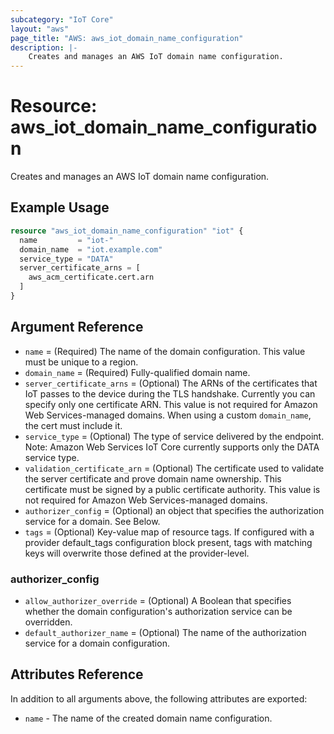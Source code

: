 ```yaml
---
subcategory: "IoT Core"
layout: "aws"
page_title: "AWS: aws_iot_domain_name_configuration"
description: |-
    Creates and manages an AWS IoT domain name configuration.
---
```


# Resource: aws_iot_domain_name_configuration

Creates and manages an AWS IoT domain name configuration.

## Example Usage

```terraform
resource "aws_iot_domain_name_configuration" "iot" {
  name         = "iot-"
  domain_name  = "iot.example.com"
  service_type = "DATA"
  server_certificate_arns = [
    aws_acm_certificate.cert.arn
  ]
}
```


## Argument Reference

* `name` = (Required) The name of the domain configuration. This value must be unique to a region.
* `domain_name` = (Required) Fully-qualified domain name.
* `server_certificate_arns` = (Optional) The ARNs of the certificates that IoT passes to the device during the TLS handshake. Currently you can specify only one certificate ARN. This value is not required for Amazon Web Services-managed domains. When using a custom `domain_name`, the cert must include it.
* `service_type` = (Optional) The type of service delivered by the endpoint. Note: Amazon Web Services IoT Core currently supports only the DATA service type.
* `validation_certificate_arn` = (Optional) The certificate used to validate the server certificate and prove domain name ownership. This certificate must be signed by a public certificate authority. This value is not required for Amazon Web Services-managed domains.
* `authorizer_config` = (Optional) an object that specifies the authorization service for a domain. See Below.
* `tags` = (Optional) Key-value map of resource tags. If configured with a provider default_tags configuration block present, tags with matching keys will overwrite those defined at the provider-level.

### authorizer_config

* `allow_authorizer_override` = (Optional) A Boolean that specifies whether the domain configuration's authorization service can be overridden.
* `default_authorizer_name` = (Optional) The name of the authorization service for a domain configuration.


## Attributes Reference

In addition to all arguments above, the following attributes are exported:

* `name` - The name of the created domain name configuration.
